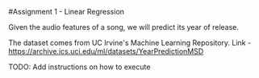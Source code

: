 #Assignment 1 - Linear Regression

Given the audio features of a song, we will predict its year of release. 

The dataset comes from UC Irvine's Machine Learning Repository. Link - https://archive.ics.uci.edu/ml/datasets/YearPredictionMSD 

TODO: Add instructions on how to execute